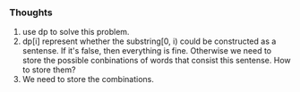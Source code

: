 ### Thoughts
1. use dp to solve this problem.
2. dp[i] represent whether the substring[0, i) could be constructed as a sentense. If it's false, then everything is fine. Otherwise we need to store the possible conbinations of words that consist this sentense. How to store them?
3. We need to store the combinations.